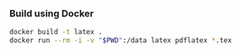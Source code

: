 ### Build using Docker

```sh
docker build -t latex .
docker run --rm -i -v "$PWD":/data latex pdflatex *.tex
```